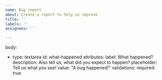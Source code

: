```yaml
---
name: Bug report
about: Create a report to help us improve
title: ''
labels: ''
assignees: ''

---
```


body:
  - type: textarea
    id: what-happened
    attributes:
      label: What happened?
      description: Also tell us, what did you expect to happen?
      placeholder: Tell us what you see!
      value: "A bug happened!"
    validations:
      required: true

